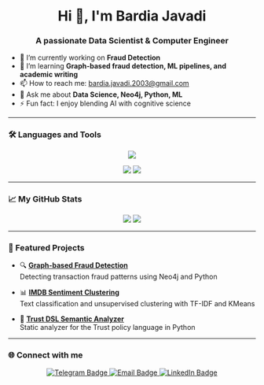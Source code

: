 <h1 align="center">Hi 👋, I'm Bardia Javadi</h1>
<h3 align="center">A passionate Data Scientist & Computer Engineer</h3>

- 🔭 I’m currently working on **Fraud Detection**
- 🌱 I’m learning **Graph-based fraud detection, ML pipelines, and academic writing**
- 📫 How to reach me: bardia.javadi.2003@gmail.com
- 💬 Ask me about **Data Science, Neo4j, Python, ML**
- ⚡ Fun fact: I enjoy blending AI with cognitive science

---

### 🛠️ Languages and Tools  
<p align="center">
  <img src="https://skillicons.dev/icons?i=python,r,mysql,git,linux,vscode,jupyter&perline=6" />
</p>

<p align="center">
  <img src="https://img.shields.io/badge/LaTeX-47A141?style=for-the-badge&logo=latex&logoColor=white" />
  <img src="https://img.shields.io/badge/Power%20BI-F2C811?style=for-the-badge&logo=powerbi&logoColor=black" />
</p>

---

### 📈 My GitHub Stats  

<p align="center">
  <img src="https://img.shields.io/github/followers/bardiw?label=Followers&style=social" />
  <img src="https://img.shields.io/github/stars/bardiw?affiliations=OWNER%2CCOLLABORATOR&style=social" />
</p>


---

### 📂 Featured Projects

- 🔍 [**Graph-based Fraud Detection**](https://github.com/username/fraud-graph)  
  Detecting transaction fraud patterns using Neo4j and Python

- 📊 [**IMDB Sentiment Clustering**](https://github.com/username/imdb-nlp-clustering)  
  Text classification and unsupervised clustering with TF-IDF and KMeans

- 🤖 [**Trust DSL Semantic Analyzer**](https://github.com/username/trust-analyzer)  
  Static analyzer for the Trust policy language in Python

---

### 🌐 Connect with me

<p align="center">
  <a href="https://t.me/brdia_82" target="_blank">
    <img src="https://img.shields.io/badge/Telegram-2CA5E0?style=for-the-badge&logo=telegram&logoColor=white" alt="Telegram Badge"/>
  </a>
  <a href="mailto:bardia.javadi.2003@gmail.com">
    <img src="https://img.shields.io/badge/Email-D14836?style=for-the-badge&logo=gmail&logoColor=white" alt="Email Badge"/>
  </a>
  <a href="https://www.linkedin.com/in/bardia-javadi-35513924a/" target="_blank">
    <img src="https://img.shields.io/badge/LinkedIn-0077B5?style=for-the-badge&logo=linkedin&logoColor=white" alt="LinkedIn Badge"/>
  </a>
</p>
